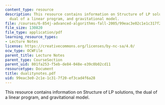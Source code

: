 ```yaml
---
content_type: resource
description: This resource contains information on Structure of LP solutions, the
  dual of a linear program, and gravitational model.
file: /courses/6-854j-advanced-algorithms-fall-2005/99eac3e02c1e1c317f20ef3cad4f6a28_dualitynotes.pdf
file_size: 130820
file_type: application/pdf
learning_resource_types:
- Lecture Notes
license: https://creativecommons.org/licenses/by-nc-sa/4.0/
ocw_type: OCWFile
parent_title: Lecture Notes
parent_type: CourseSection
parent_uid: 801fa253-f5eb-de84-048e-e39c0b02cd11
resourcetype: Document
title: dualitynotes.pdf
uid: 99eac3e0-2c1e-1c31-7f20-ef3cad4f6a28
---
```

This resource contains information on Structure of LP solutions, the dual of a linear program, and gravitational model.